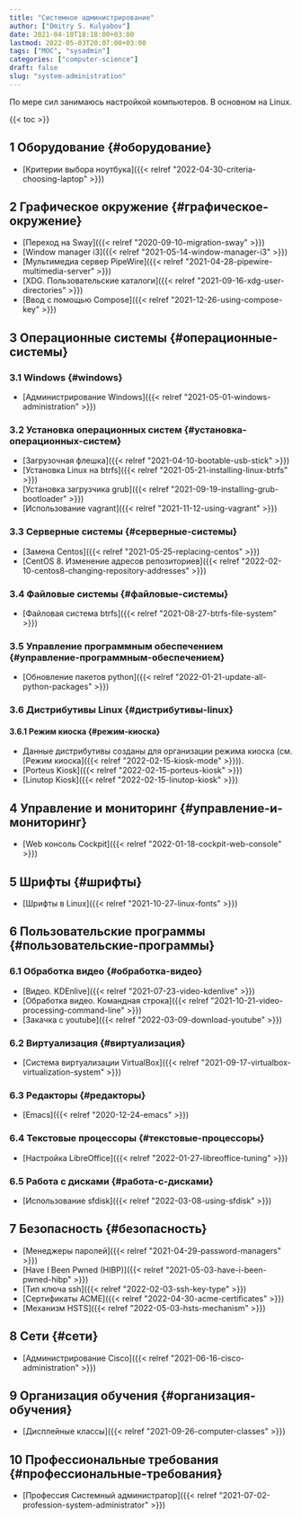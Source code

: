 ```yaml
---
title: "Системное администрирование"
author: ["Dmitry S. Kulyabov"]
date: 2021-04-10T18:18:00+03:00
lastmod: 2022-05-03T20:07:00+03:00
tags: ["MOC", "sysadmin"]
categories: ["computer-science"]
draft: false
slug: "system-administration"
---
```


По мере сил занимаюсь настройкой компьютеров. В основном на Linux.

<!--more-->

{{< toc >}}


## <span class="section-num">1</span> Оборудование {#оборудование}

-   [Критерии выбора ноутбука]({{< relref "2022-04-30-criteria-choosing-laptop" >}})


## <span class="section-num">2</span> Графическое окружение {#графическое-окружение}

-   [Переход на Sway]({{< relref "2020-09-10-migration-sway" >}})
-   [Window manager i3]({{< relref "2021-05-14-window-manager-i3" >}})
-   [Мультимедиа сервер PipeWire]({{< relref "2021-04-28-pipewire-multimedia-server" >}})
-   [XDG. Пользовательские каталоги]({{< relref "2021-09-16-xdg-user-directories" >}})
-   [Ввод с помощью Compose]({{< relref "2021-12-26-using-compose-key" >}})


## <span class="section-num">3</span> Операционные системы {#операционные-системы}


### <span class="section-num">3.1</span> Windows {#windows}

-   [Администрирование Windows]({{< relref "2021-05-01-windows-administration" >}})


### <span class="section-num">3.2</span> Установка операционных систем {#установка-операционных-систем}

-   [Загрузочная флешка]({{< relref "2021-04-10-bootable-usb-stick" >}})
-   [Установка Linux на btrfs]({{< relref "2021-05-21-installing-linux-btrfs" >}})
-   [Установка загрузчика grub]({{< relref "2021-09-19-installing-grub-bootloader" >}})
-   [Использование vagrant]({{< relref "2021-11-12-using-vagrant" >}})


### <span class="section-num">3.3</span> Серверные системы {#серверные-системы}

-   [Замена Centos]({{< relref "2021-05-25-replacing-centos" >}})
-   [CentOS 8. Изменение адресов репозиториев]({{< relref "2022-02-10-centos8-changing-repository-addresses" >}})


### <span class="section-num">3.4</span> Файловые системы {#файловые-системы}

-   [Файловая система btrfs]({{< relref "2021-08-27-btrfs-file-system" >}})


### <span class="section-num">3.5</span> Управление программным обеспечением {#управление-программным-обеспечением}

-   [Обновление пакетов python]({{< relref "2022-01-21-update-all-python-packages" >}})


### <span class="section-num">3.6</span> Дистрибутивы Linux {#дистрибутивы-linux}


#### <span class="section-num">3.6.1</span> Режим киоска {#режим-киоска}

-   Данные дистрибутивы созданы для организации режима киоска (см. [Режим киоска]({{< relref "2022-02-15-kiosk-mode" >}})).
-   [Porteus Kiosk]({{< relref "2022-02-15-porteus-kiosk" >}})
-   [Linutop Kiosk]({{< relref "2022-02-15-linutop-kiosk" >}})


## <span class="section-num">4</span> Управление и мониторинг {#управление-и-мониторинг}

-   [Web консоль Cockpit]({{< relref "2022-01-18-cockpit-web-console" >}})


## <span class="section-num">5</span> Шрифты {#шрифты}

-   [Шрифты в Linux]({{< relref "2021-10-27-linux-fonts" >}})


## <span class="section-num">6</span> Пользовательские программы {#пользовательские-программы}


### <span class="section-num">6.1</span> Обработка видео {#обработка-видео}

-   [Видео. KDEnlive]({{< relref "2021-07-23-video-kdenlive" >}})
-   [Обработка видео. Командная строка]({{< relref "2021-10-21-video-processing-command-line" >}})
-   [Закачка с youtube]({{< relref "2022-03-09-download-youtube" >}})


### <span class="section-num">6.2</span> Виртуализация {#виртуализация}

-   [Система виртуализации VirtualBox]({{< relref "2021-09-17-virtualbox-virtualization-system" >}})


### <span class="section-num">6.3</span> Редакторы {#редакторы}

-   [Emacs]({{< relref "2020-12-24-emacs" >}})


### <span class="section-num">6.4</span> Текстовые процессоры {#текстовые-процессоры}

-   [Настройка LibreOffice]({{< relref "2022-01-27-libreoffice-tuning" >}})


### <span class="section-num">6.5</span> Работа с дисками {#работа-с-дисками}

-   [Использование sfdisk]({{< relref "2022-03-08-using-sfdisk" >}})


## <span class="section-num">7</span> Безопасность {#безопасность}

-   [Менеджеры паролей]({{< relref "2021-04-29-password-managers" >}})
-   [Have I Been Pwned (HIBP)]({{< relref "2021-05-03-have-i-been-pwned-hibp" >}})
-   [Тип ключа ssh]({{< relref "2022-02-03-ssh-key-type" >}})
-   [Сертификаты ACME]({{< relref "2022-04-30-acme-certificates" >}})
-   [Механизм HSTS]({{< relref "2022-05-03-hsts-mechanism" >}})


## <span class="section-num">8</span> Сети {#сети}

-   [Администрирование Cisco]({{< relref "2021-06-16-cisco-administration" >}})


## <span class="section-num">9</span> Организация обучения {#организация-обучения}

-   [Дисплейные классы]({{< relref "2021-09-26-computer-classes" >}})


## <span class="section-num">10</span> Профессиональные требования {#профессиональные-требования}

-   [Профессия Системный администратор]({{< relref "2021-07-02-profession-system-administrator" >}})
